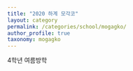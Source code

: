 ```yaml
---
title: "2020 하계 모각코"
layout: category
permalink: /categories/school/mogagko/
author_profile: true
taxonomy: mogagko
---
```

4학년 여름방학
